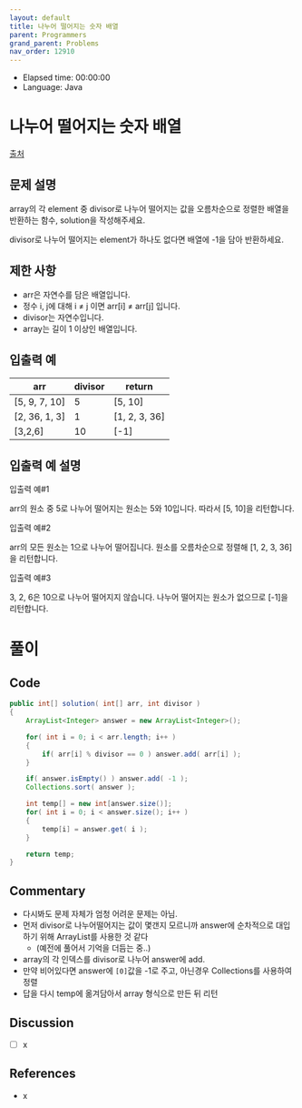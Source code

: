 ```yaml
---
layout: default
title: 나누어 떨어지는 숫자 배열
parent: Programmers
grand_parent: Problems
nav_order: 12910
---
```


- Elapsed time: 00:00:00
- Language: Java

<!-- 문제 -->
# 나누어 떨어지는 숫자 배열

[출처](https://programmers.co.kr/learn/courses/30/lessons/12910?language=java)

## 문제 설명

array의 각 element 중 divisor로 나누어 떨어지는 값을 오름차순으로 정렬한 배열을 반환하는 함수, solution을 작성해주세요.

divisor로 나누어 떨어지는 element가 하나도 없다면 배열에 -1을 담아 반환하세요.

## 제한 사항

- arr은 자연수를 담은 배열입니다.
- 정수 i, j에 대해 i ≠ j 이면 arr[i] ≠ arr[j] 입니다.
- divisor는 자연수입니다.
- array는 길이 1 이상인 배열입니다.

## 입출력 예

| arr           | divisor | return        |
| ------------- | ------- | ------------- |
| [5, 9, 7, 10] | 5       | [5, 10]       |
| [2, 36, 1, 3] | 1       | [1, 2, 3, 36] |
| [3,2,6]       | 10      | [-1]          |

## 입출력 예 설명

입출력 예#1

arr의 원소 중 5로 나누어 떨어지는 원소는 5와 10입니다. 따라서 [5, 10]을 리턴합니다.

입출력 예#2

arr의 모든 원소는 1으로 나누어 떨어집니다. 원소를 오름차순으로 정렬해 [1, 2, 3, 36]을 리턴합니다.

입출력 예#3

3, 2, 6은 10으로 나누어 떨어지지 않습니다. 나누어 떨어지는 원소가 없으므로 [-1]을 리턴합니다.

<!-- 풀이 -->
# 풀이

## Code

``` java
public int[] solution( int[] arr, int divisor )
{
    ArrayList<Integer> answer = new ArrayList<Integer>();

    for( int i = 0; i < arr.length; i++ )
    {
        if( arr[i] % divisor == 0 ) answer.add( arr[i] );
    }

    if( answer.isEmpty() ) answer.add( -1 );
    Collections.sort( answer );

    int temp[] = new int[answer.size()];
    for( int i = 0; i < answer.size(); i++ )
    {
        temp[i] = answer.get( i );
    }

    return temp;
}
```

## Commentary

- 다시봐도 문제 자체가 엄청 어려운 문제는 아님.
- 먼저 divisor로 나누어떨어지는 값이 몇갠지 모르니까 answer에 순차적으로 대입하기 위해 ArrayList를 사용한 것 같다
  - (예전에 풀어서 기억을 더듬는 중..)
- array의 각 인덱스를 divisor로 나누어 answer에 add.
- 만약 비어있다면 answer에 `[0]`값을 -1로 주고, 아닌경우 Collections를 사용하여 정렬
- 답을 다시 temp에 옮겨담아서 array 형식으로 만든 뒤 리턴

## Discussion

- [ ] x

## References

- x